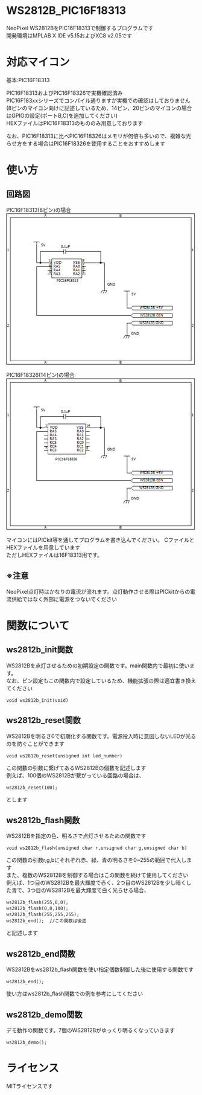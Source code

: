 # WS2812B_PIC16F18313
NeoPixel WS2812BをPIC16F18313で制御するプログラムです  
開発環境はMPLAB X IDE v5.15およびXC8 v2.05です

# 対応マイコン
基本:PIC16F18313  
  
PIC16F18313およびPIC16F18326で実機確認済み  
PIC16F183xxシリーズでコンパイル通りますが実機での確認はしておりません  
(8ピンのマイコン向けに記述しているため、14ピン、20ピンのマイコンの場合はGPIOの設定(ポートB,C)を追加してください)  
HEXファイルはPIC16F18313のもののみ用意しております
  
なお、PIC16F18313に比べPIC16F18326はメモリが何倍も多いので、複雑な光らせ方をする場合はPIC16F18326を使用することをおすすめします

# 使い方
## 回路図
PIC16F18313(8ピン)の場合  
![8ピン回路図](https://github.com/yuzuhara0597/WS2812B_PIC16F18313/blob/master/PIC16F18313.png)  
  
  
PIC16F18326(14ピン)の場合  
![14ピン回路図](https://github.com/yuzuhara0597/WS2812B_PIC16F18313/blob/master/PIC16F18326.png)  

マイコンにはPICkit等を通してプログラムを書き込んでください。 CファイルとHEXファイルを用意しています  
ただしHEXファイルは16F18313用です。  
## ※注意
NeoPixel点灯時はかなりの電流が流れます。点灯動作させる際はPICkitからの電流供給ではなく外部に電源をつないでください

# 関数について
## ws2812b_init関数
WS2812Bを点灯させるための初期設定の関数です。main関数内で最初に使います。  
なお、ピン設定もこの関数内で設定しているため、機能拡張の際は適宜書き換えてください  
```
void ws2812b_init(void)
```
## ws2812b_reset関数
WS2812Bを明るさ0で初期化する関数です。電源投入時に意図しないLEDが光るのを防ぐことができます  
```
void ws2812b_reset(unsigned int led_number)
```
この関数の引数に繋げてあるWS2812Bの個数を記述します  
例えば、100個のWS2812Bが繋がっている回路の場合は、
```
ws2812b_reset(100);
```
とします  
## ws2812b_flash関数
WS2812Bを指定の色、明るさで点灯させるための関数です  
```
void ws2812b_flash(unsigned char r,unsigned char g,unsigned char b)
```
この関数の引数r,g,bにそれぞれ赤、緑、青の明るさを0~255の範囲で代入します  
また、複数のWS2812Bを制御する場合はこの関数を続けて使用してください  
例えば、1つ目のWS2812Bを最大輝度で赤く、2つ目のWS2812Bを少し暗くした青で、3つ目のWS2812Bを最大輝度で白く光らせる場合、
```
ws2812b_flash(255,0,0);
ws2812b_flash(0,0,100);
ws2812b_flash(255,255,255);
ws2812b_end();  //この関数は後述
```
と記述します
## ws2812b_end関数
WS2812Bをws2812b_flash関数を使い指定個数制御した後に使用する関数です
```
ws2812b_end();
```
使い方はws2812b_flash関数での例を参考にしてください

## ws2812b_demo関数
デモ動作の関数です。7個のWS2812Bがゆっくり明るくなっていきます
```
ws2812b_demo();
```

# ライセンス
MITライセンスです
